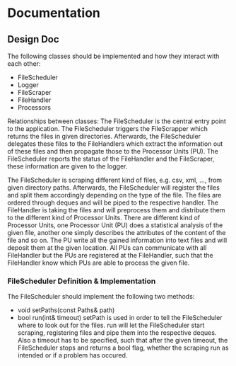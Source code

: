 # Documentation

## Design Doc

The following classes should be implemented and how they interact with each other:
- FileScheduler
- Logger
- FileScraper
- FileHandler
- Processors

Relationships between classes: 
The FileScheduler is the central entry point to the application. The FileScheduler triggers the FileScrapper which returns the files in given directories. Afterwards, the FileScheduler delegates these files to the FileHandlers which extract the information out of these files and then propagate those to the Processor Units (PU). The FileScheduler reports the status of the FileHandler and the FileScraper, these information are given to the logger.

The FileScheduler is scraping different kind of files, e.g. csv, xml, ..., from given directory paths. Afterwards, the FileScheduler will register the files and split them accordingly depending on the type of the file. The files are ordered through deques and will be piped to the respective handler. The FileHandler is taking the files and will preprocess them and distribute them to the different kind of Processor Units. There are different kind of Processor Units, one Processor Unit (PU) does a statistical analysis of the given file, another one simply describes the attributes of the content of the file and so on. The PU write all the gained information into text files and will deposit them at the given location. All PUs can communicate with all FileHandler but the PUs are registered at the FileHandler, such that the FileHandler know which PUs are able to process the given file.

### FileScheduler Definition & Implementation

The FileScheduler should implement the following two methods:
- void setPaths(const Paths& path)
- bool run(int& timeout)
setPath is used in order to tell the FileScheduler where to look out for the files.
run will let the FileScheduler start scraping, registering files and pipe them into the respective deques. Also a timeout has to be specified, such that after the given timeout, the FileScheduler stops and returns a bool flag, whether the scraping run as intended or if a problem has occured.